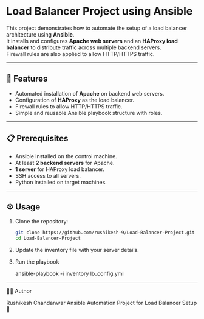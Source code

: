 # Load Balancer Project using Ansible

This project demonstrates how to automate the setup of a load balancer architecture using **Ansible**.  
It installs and configures **Apache web servers** and an **HAProxy load balancer** to distribute traffic across multiple backend servers.  
Firewall rules are also applied to allow HTTP/HTTPS traffic.

----------------------------------------------------------------

## 🚀 Features
- Automated installation of **Apache** on backend web servers.
- Configuration of **HAProxy** as the load balancer.
- Firewall rules to allow HTTP/HTTPS traffic.
- Simple and reusable Ansible playbook structure with roles.

---------------------------------------------------------------

## 📋 Prerequisites
- Ansible installed on the control machine.
- At least **2 backend servers** for Apache.
- **1 server** for HAProxy load balancer.
- SSH access to all servers.
- Python installed on target machines.

--------------------------------------------------------------
## ⚙️ Usage
1. Clone the repository:
   ```bash
   git clone https://github.com/rushikesh-9/Load-Balancer-Project.git
   cd Load-Balancer-Project
2. Update the inventory file with your server details.
3. Run the playbook

      ansible-playbook -i inventory lb_config.yml

------------------------------------------------------------

👨‍💻 Author

Rushikesh Chandanwar
Ansible Automation Project for Load Balancer Setup 🚀
